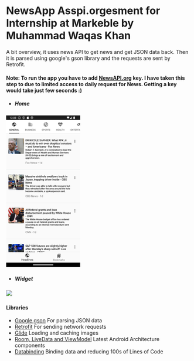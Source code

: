 # NewsApp Asspi.orgesment for Internship at Markeble by Muhammad Waqas Khan

A bit overview, it uses news API to get news and get JSON data back. Then it is parsed using google's gson library and the requests are sent by Retrofit.

#### Note: To run the app you have to add [NewsAPI.org](https://newsapi.org/register) key. I have taken this step to due to limited access to daily request for News. Getting a key would take just few seconds :)

- ##### Home
<img src="main_screen.png" width="40%">

- ##### Widget
<img src="widget.gif" width="40%">

#### Libraries
- [Google gson](https://github.com/google/gson) For parsing JSON data
- [Retrofit](http://square.github.io/retrofit/) For sending network requests
- [Glide](https://github.com/bumptech/glide) Loading and caching images
- [Room, LiveData and ViewModel](https://developer.android.com/topic/libraries/architecture/) Latest Android Architecture components
- [Databinding](https://developer.android.com/topic/libraries/data-binding/) Binding data and reducing 100s of Lines of Code


